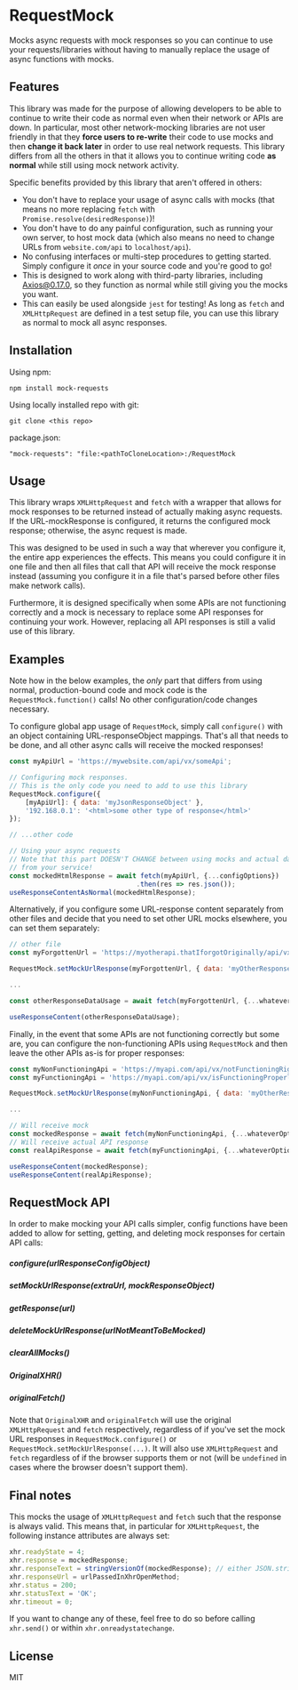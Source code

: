 # RequestMock

Mocks async requests with mock responses so you can continue
to use your requests/libraries without having to manually replace the
usage of async functions with mocks.

## Features

This library was made for the purpose of allowing developers to be able to
continue to write their code as normal even when their network or APIs are down.
In particular, most other network-mocking libraries are not user friendly in that they
**force users to re-write** their code to use mocks and then **change it back later** in order
to use real network requests. This library differs from all the others in that it allows
you to continue writing code **as normal** while still using mock network activity.

Specific benefits provided by this library that aren't offered in others:
* You don't have to replace your usage of async calls with mocks (that means no more replacing `fetch` with `Promise.resolve(desiredResponse)`)!
* You don't have to do any painful configuration, such as running your own server, to host mock data
(which also means no need to change URLs from `website.com/api` to `localhost/api`).
* No confusing interfaces or multi-step procedures to getting started. Simply configure it *once* in your
source code and you're good to go!
* This is designed to work along with third-party libraries, including [Axios@0.17.0](https://github.com/axios/axios),
so they function as normal while still giving you the mocks you want.
* This can easily be used alongside `jest` for testing! As long as `fetch` and `XMLHttpRequest` are defined in
a test setup file, you can use this library as normal to mock all async responses.

## Installation

Using npm:

`npm install mock-requests`

Using locally installed repo with git:

`git clone <this repo>`

package.json:

`"mock-requests": "file:<pathToCloneLocation>:/RequestMock`

## Usage

This library wraps `XMLHttpRequest` and `fetch` with a wrapper that allows
for mock responses to be returned instead of actually making async requests.
If the URL-mockResponse is configured, it returns the configured mock response;
otherwise, the async request is made.

This was designed to be used in such a way that wherever you configure
it, the entire app experiences the effects. This means you could configure it in one file
and then all files that call that API will receive the mock response instead (assuming
you configure it in a file that's parsed before other files make network calls).

Furthermore, it is designed specifically when some APIs are not functioning correctly
and a mock is necessary to replace some API responses for continuing your work.
However, replacing all API responses is still a valid use of this library.

## Examples

Note how in the below examples, the *only* part that differs from using normal, production-bound code
and mock code is the `RequestMock.function()` calls! No other configuration/code changes necessary.

To configure global app usage of `RequestMock`, simply call `configure()` with an object containing URL-responseObject
mappings. That's all that needs to be done, and all other async calls will receive the mocked responses!

```javascript
const myApiUrl = 'https://mywebsite.com/api/vx/someApi';

// Configuring mock responses.
// This is the only code you need to add to use this library
RequestMock.configure({
    [myApiUrl]: { data: 'myJsonResponseObject' },
    '192.168.0.1': '<html>some other type of response</html>'
});

// ...other code

// Using your async requests
// Note that this part DOESN'T CHANGE between using mocks and actual data
// from your service!
const mockedHtmlResponse = await fetch(myApiUrl, {...configOptions})
                                .then(res => res.json());
useResponseContentAsNormal(mockedHtmlResponse);
```

Alternatively, if you configure some URL-response content separately from other files and
decide that you need to set other URL mocks elsewhere, you can set them separately:

```javascript
// other file
const myForgottenUrl = 'https://myotherapi.thatIforgotOriginally/api/vx/doStuff';

RequestMock.setMockUrlResponse(myForgottenUrl, { data: 'myOtherResponse' });

...

const otherResponseDataUsage = await fetch(myForgottenUrl, {...whateverOptions});

useResponseContent(otherResponseDataUsage);
```

Finally, in the event that some APIs are not functioning correctly but some are, you can configure
the non-functioning APIs using `RequestMock` and then leave the other APIs as-is for proper responses:

```javascript
const myNonFunctioningApi = 'https://myapi.com/api/vx/notFunctioningRightNow';
const myFunctioningApi = 'https://myapi.com/api/vx/isFunctioningProperly';

RequestMock.setMockUrlResponse(myNonFunctioningApi, { data: 'myOtherResponse' });

...

// Will receive mock
const mockedResponse = await fetch(myNonFunctioningApi, {...whateverOptions});
// Will receive actual API response
const realApiResponse = await fetch(myFunctioningApi, {...whateverOptions});

useResponseContent(mockedResponse);
useResponseContent(realApiResponse);
```

## RequestMock API

In order to make mocking your API calls simpler, config functions have been added to allow for
setting, getting, and deleting mock responses for certain API calls:

##### configure(urlResponseConfigObject)
##### setMockUrlResponse(extraUrl, mockResponseObject)
##### getResponse(url)
##### deleteMockUrlResponse(urlNotMeantToBeMocked)
##### clearAllMocks()
##### OriginalXHR()
##### originalFetch()

Note that `OriginalXHR` and `originalFetch` will use the original `XMLHttpRequest` and `fetch` respectively,
regardless of if you've set the mock URL responses in `RequestMock.configure()` or `RequestMock.setMockUrlResponse(...)`.
It will also use `XMLHttpRequest` and `fetch` regardless of if the browser supports them or not (will be `undefined` in
cases where the browser doesn't support them).

## Final notes

This mocks the usage of `XMLHttpRequest` and `fetch` such that the response is always valid.
This means that, in particular for `XMLHttpRequest`, the following instance attributes are always
set:

```javascript
xhr.readyState = 4;
xhr.response = mockedResponse;
xhr.responseText = stringVersionOf(mockedResponse); // either JSON.stringify(mockedResponse) or `${mockedResponse}`
xhr.responseUrl = urlPassedInXhrOpenMethod;
xhr.status = 200;
xhr.statusText = 'OK';
xhr.timeout = 0;
```

If you want to change any of these, feel free to do so before calling `xhr.send()` or within `xhr.onreadystatechange`.

## License

MIT
